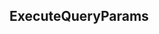 ## ExecuteQueryParams


<ParamField path="performance" type="">

</ParamField>
<ParamField path="query_parameters" type="">

</ParamField>
